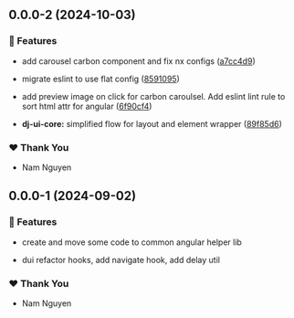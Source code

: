 ## 0.0.0-2 (2024-10-03)


### 🚀 Features

- add carousel carbon component and fix nx configs ([a7cc4d9](https://github.com/namnguyen191/namnguyen191-org/commit/a7cc4d9))

- migrate eslint to use flat config ([8591095](https://github.com/namnguyen191/namnguyen191-org/commit/8591095))

- add preview image on click for carbon caroulsel. Add eslint lint rule to sort html attr for angular ([6f90cf4](https://github.com/namnguyen191/namnguyen191-org/commit/6f90cf4))

- **dj-ui-core:** simplified flow for layout and element wrapper ([89f85d6](https://github.com/namnguyen191/namnguyen191-org/commit/89f85d6))


### ❤️  Thank You

- Nam Nguyen

## 0.0.0-1 (2024-09-02)


### 🚀 Features

- create and move some code to common angular helper lib

- dui refactor hooks, add navigate hook, add delay util


### ❤️  Thank You

- Nam Nguyen